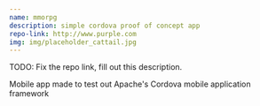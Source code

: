 ```yaml
---
name: mmorpg
description: simple cordova proof of concept app
repo-link: http://www.purple.com
img: img/placeholder_cattail.jpg
---
```


TODO: Fix the repo link, fill out this description.

Mobile app made to test out Apache's Cordova mobile application framework
